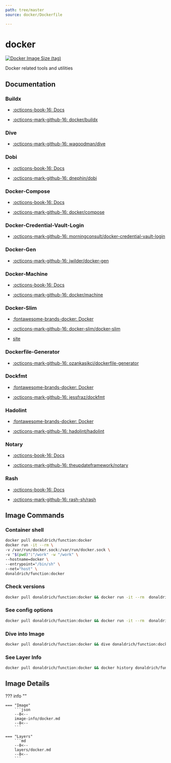 ```yaml
---
path: tree/master
source: docker/Dockerfile

---
```


# docker

[![Docker Image Size (tag)](https://img.shields.io/docker/image-size/donaldrich/function/docker?color=blue&label=donaldrich/function:docker&logo=docker&style=flat-square)](https://hub.docker.com/r/donaldrich/function/docker)

Docker related tools and utilities

## Documentation

### Buildx

- [:octicons-book-16: Docs](https://docs.docker.com/buildx)

- [:octicons-mark-github-16: docker/buildx](https://github.com/docker/buildx)

### Dive

- [:octicons-mark-github-16: wagoodman/dive](https://github.com/wagoodman/dive)

### Dobi

- [:octicons-book-16: Docs](https://dnephin.github.io/dobi)

- [:octicons-mark-github-16: dnephin/dobi](https://github.com/dnephin/dobi)

### Docker-Compose

- [:octicons-book-16: Docs](https://docs.docker.com/compose)

- [:octicons-mark-github-16: docker/compose](https://github.com/docker/compose)

### Docker-Credential-Vault-Login

- [:octicons-mark-github-16: morningconsult/docker-credential-vault-login](https://github.com/morningconsult/docker-credential-vault-login)

### Docker-Gen

- [:octicons-mark-github-16: jwilder/docker-gen](https://github.com/jwilder/docker-gen)

### Docker-Machine

- [:octicons-book-16: Docs](https://docs.docker.com/machine)

- [:octicons-mark-github-16: docker/machine](https://github.com/docker/machine)

### Docker-Slim

- [:fontawesome-brands-docker: Docker](https://hub.docker.com/r/dslim/docker-slim)

- [:octicons-mark-github-16: docker-slim/docker-slim](https://github.com/docker-slim/docker-slim)

- [site](https://dockersl.im)

### Dockerfile-Generator

- [:octicons-mark-github-16: ozankasikci/dockerfile-generator](https://github.com/ozankasikci/dockerfile-generator)

### Dockfmt

- [:fontawesome-brands-docker: Docker](https://hub.docker.com/r/jessfraz/dockfmt)

- [:octicons-mark-github-16: jessfraz/dockfmt](https://github.com/jessfraz/dockfmt)

### Hadolint

- [:fontawesome-brands-docker: Docker](https://hub.docker.com/r/hadolint/hadolint)

- [:octicons-mark-github-16: hadolint/hadolint](https://github.com/hadolint/hadolint)

### Notary

- [:octicons-book-16: Docs](https://docs.docker.com/notary)

- [:octicons-mark-github-16: theupdateframework/notary](https://github.com/theupdateframework/notary)

### Rash

- [:octicons-book-16: Docs](https://rash.sh/)

- [:octicons-mark-github-16: rash-sh/rash](https://github.com/rash-sh/rash)

## Image Commands

### Container shell

```sh
docker pull donaldrich/function:docker
docker run -it --rm \
-v /var/run/docker.sock:/var/run/docker.sock \
-v "$(pwd)":"/work" -w "/work" \
--hostname=docker \
--entrypoint="/bin/sh" \
--net="host" \
donaldrich/function:docker
```

### Check versions

```sh
docker pull donaldrich/function:docker && docker run -it --rm  donaldrich/function:docker validate
```

### See config options

```sh
docker pull donaldrich/function:docker && docker run -it --rm  donaldrich/function:docker help
```

### Dive into Image

```sh
docker pull donaldrich/function:docker && dive donaldrich/function:docker
```

### See Layer Info

```sh
docker pull donaldrich/function:docker && docker history donaldrich/function:docker
```

## Image Details

??? info ""

    === "Image"
        ```json
        --8<--
        image-info/docker.md
        --8<--
        ```

    === "Layers"
        ```md
        --8<--
        layers/docker.md
        --8<--
        ```

